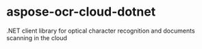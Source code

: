 # aspose-ocr-cloud-dotnet
.NET client library for optical character recognition and documents scanning in the cloud
